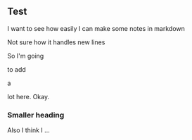 ## Test
I want to see how easily I can make some notes in markdown

Not sure how it handles new lines

So I'm going

to add

a

lot here. Okay.

### Smaller heading
Also I think I ...
